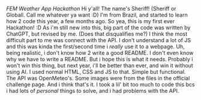*FEM Weather App Hackathon*
Hi y'all! The name's Sheriff! (Sheriff or Globall. Call me whatever ya want :D) 
I'm from Brazil, and started to learn how 2 code this year, a few months ago. So yea, this is my first ever Hackathon! :D 
As i'm still new into this, big part of the code was written by ChatGPT, but revised by me. (Does that disqualifies me?)
I think the most difficult part to me was connect with the API. I don't understand a lot of JS and this was kinda the first/second time i *really* use it to a webpage. 
Uh, being realistic, i don't know how 2 write a good README. I don't even know why we have to write a README. But i hope this is what it needs.
Probably i won't win this thing, but next year, i'll be better than ever, and win it without using AI. 
I used normal HTML, CSS and JS to that. Simple but functional. The API was OpenMeteo's. Some images were from the files in the official challenge page. 
And i think that's it. 
I took a lil' bit too much to code this bcs i had lots of *personal* things to solve, and i had problems with the API.
